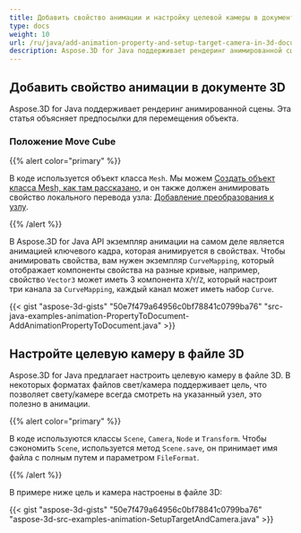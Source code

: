 ```yaml
---
title: Добавить свойство анимации и настройку целевой камеры в документе 3D
type: docs
weight: 10
url: /ru/java/add-animation-property-and-setup-target-camera-in-3d-document/
description: Aspose.3D for Java поддерживает рендеринг анимированной сцены. Эта статья объясняет предпосылки для перемещения объекта.
---
```

##  **Добавить свойство анимации в документе 3D**
Aspose.3D for Java поддерживает рендеринг анимированной сцены. Эта статья объясняет предпосылки для перемещения объекта.
###  **Положение Move Cube**
{{% alert color="primary" %}}

В коде используется объект класса `Mesh`. Мы можем [Создать объект класса Mesh, как там рассказано](https://docs.aspose.com/3d/java/create-3d-mesh-and-scene/), и он также должен анимировать свойство локального перевода узла: [Добавление преобразования к узлу](https://docs.aspose.com/3d/java/adding-transformation-to-the-node/).

{{% /alert %}}

В Aspose.3D for Java API экземпляр анимации на самом деле является анимацией ключевого кадра, которая анимируется в свойствах. Чтобы анимировать свойства, вам нужен экземпляр `CurveMapping`, который отображает компоненты свойства на разные кривые, например, свойство `Vector3` может иметь 3 компонента `X`/`Y`/`Z`, который настроит три канала за `CurveMapping`, каждый канал может иметь набор `Curve`.

{{< gist "aspose-3d-gists" "50e7f479a64956c0bf78841c0799ba76" "src-java-examples-animation-PropertyToDocument-AddAnimationPropertyToDocument.java" >}}
##  **Настройте целевую камеру в файле 3D**
Aspose.3D for Java предлагает настроить целевую камеру в файле 3D. В некоторых форматах файлов свет/камера поддерживает цель, что позволяет свету/камере всегда смотреть на указанный узел, это полезно в анимации.

{{% alert color="primary" %}}

В коде используются классы `Scene`, `Camera`, `Node` и `Transform`. Чтобы сэкономить `Scene`, используется метод `Scene.save`, он принимает имя файла с полным путем и параметром `FileFormat`.

{{% /alert %}}

В примере ниже цель и камера настроены в файле 3D:

{{< gist "aspose-3d-gists" "50e7f479a64956c0bf78841c0799ba76" "aspose-3d-src-examples-animation-SetupTargetAndCamera.java" >}}
